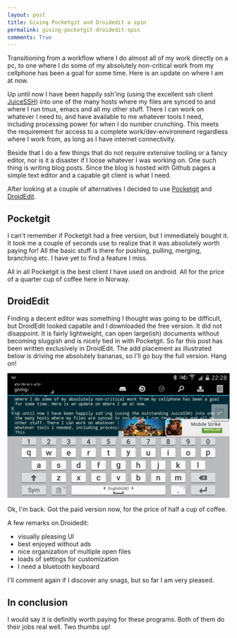 ```yaml
---
layout: post
title: Giving Pocketgit and Droidedit a spin
permalink: giving-pocketgit-droidedit-spin
comments: True
---
```

Transitioning from a workflow where I do almost all of my work directly on a pc, to one where I do some of my absolutely non-critical work from my cellphone has been a goal for some time. Here is an update on where I am at now.

Up until now I have been happily ssh'ing (using the excellent ssh client [JuiceSSH](https://juicessh.com)) into one of the many hosts where my files are synced to and where I run tmux, emacs and all my other stuff. There I can work on whatever I need to, and have available to me whatever tools I need, including processing power for when I do number crunching. This meets the requirement for access to a complete work/dev-environment regardless where I work from, as long as I have internet connectivity.

Beside that I do a few things that do not require extensive tooling or a fancy editor, nor is it a disaster if I loose whatever I was working on. One such thing is writing blog posts. Since the blog is hosted with Github pages a simple text editor and a capable git client is what I need.

After looking at a couple of alternatives I decided to use [Pocketgit](http://pocketgit.com) and [DroidEdit](http://droidedit.com).

## Pocketgit

I can't remember if Pocketgit had a free version, but I immediately bought it. It took me a couple of seconds use to realize that it was absolutely worth paying for! All the basic stuff is there for pushing, pulling, merging, branching etc. I have yet to find a feature I miss.

All in all Pocketgit is the best client I have used on android. All for the price of a quarter cup of coffee here in Norway.

## DroidEdit

Finding a decent editor was something I thought was going to be difficult, but DroidEdit looked capable and I downloaded the free version. It did not disappoint. It is fairly lightweight, can open large(ish) documents without becoming sluggish and is nicely tied in with Pocketgit. So far this post has been written exclusively in DroidEdit. The add placement as illustrated below is driving me absolutely bananas, so I'll go buy the full version. Hang on!

![Ad bonanza](/public/uploads/2016-01/droidedit-ads.png)

Ok, I'm back. Got the paid version now, for the price of half a cup of coffee.

A few remarks on Droidedit:

- visually pleasing UI
- best enjoyed without ads
- nice organization of multiple open files
- loads of settings for customization
- I need a bluetooth keyboard

I'll comment again if I discover any snags, but so far I am very pleased.

## In conclusion

I would say it is definitly worth paying for these programs. Both of them do their jobs real well. Two thumbs up!
